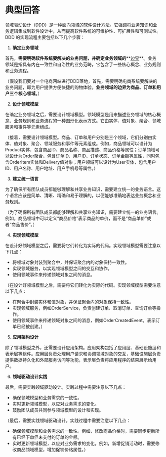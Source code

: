 # 典型回答


领域驱动设计（DDD）是一种面向领域的软件设计方法。它强调将业务知识和业务逻辑集成到软件设计中，从而提高软件系统的可维护性、可扩展性和可测试性。DDD 的实现流程主要包括以下几个步骤：



1. **确定业务领域**

首先，**需要明确软件系统要解决的业务问题，并确定业务领域的****<u>边界</u>**。业务领域是指具有内在一致性和自治性的业务范畴，它包含了一些核心概念、业务规则和业务流程。



（假设我们要对一个电商网站进行DDD落地，首先，需要明确电商系统要解决的业务问题，即为用户提供方便快捷的购物体验。**业务领域的边界为商品、订单和用户三个核心领域。**）



2. **设计领域模型**

在确定业务领域之后，需要设计领域模型。领域模型是用来描述业务领域的核心概念、业务规则和业务流程的一种图形化表示方式。它由实体、值对象、聚合、领域服务和事件等元素组成。



（接着，需要设计领域模型。商品、订单和用户分别是三个领域，它们分别由实体、值对象、聚合、领域服务和事件等元素组成。例如，商品领域可以设计为Product实体，包含商品ID、商品名称、商品描述、商品价格等属性；订单领域可以设计为Order聚合，包含订单ID、用户ID、订单状态、订单金额等属性，同时包含OrderItem实体和Delivery值对象；用户领域可以设计为User实体，包含用户ID、用户名称、用户地址、用户手机号等属性。）



3. **建立统一语言**

为了确保所有团队成员都能够理解和共享业务知识，需要建立统一的业务语言。这个语言应该是简单、清晰、精确和易于理解的，以便能够准确地表达业务概念和业务规则。



（为了确保所有团队成员都能够理解和共享业务知识，需要建立统一的业务语言。例如，商品领域中可以定义“商品价格”表示商品的单价，而不是“商品单价”或者“商品售价”。）



4. **实现领域模型**

在设计好领域模型之后，需要将它们转化为实际的代码。实现领域模型需要注意以下几点：

+ 将领域对象封装到聚合中，并保证聚合内的对象保持一致性。
+ 实现领域服务，以实现领域模型之间的交互和协作。
+ 使用领域事件来传递领域对象之间的消息。



（在设计好领域模型之后，需要将它们转化为实际的代码。实现领域模型需要注意以下几点：

+ 在聚合中封装实体和值对象，并保证聚合内的对象保持一致性。
+ 实现领域服务，例如OrderService，负责创建订单、取消订单、查询订单等操作。
+ 使用领域事件来传递领域对象之间的消息，例如OrderCreatedEvent，表示订单已经被创建。）



5. **应用架构设计**

除了领域模型之外，还需要设计应用架构。应用架构包括了应用层、基础设施层和表示层等组件。应用层负责处理用户请求和协调领域对象的交互，基础设施层负责提供数据持久化和外部服务访问等功能，表示层负责将应用程序的结果展示给用户。



6. **领域驱动设计实践**

最后，需要实践领域驱动设计。实践过程中需要注意以下几点：

+ 确保领域模型和业务需求的一致性。
+ 实时更新领域模型，以应对业务需求的变化。
+ 鼓励团队成员共同参与领域模型的设计和实现。



（最后，需要实践领域驱动设计。实践过程中需要注意以下几点：

+ 确保领域模型和业务需求的一致性。例如，修改商品价格时，需要同步更新所有已经下单但未支付的订单的金额。
+ 实时更新领域模型，以应对业务需求的变化。例如，新增促销活动时，需要修改商品领域模型，增加促销价格属性。）

